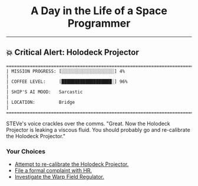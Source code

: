 <h1 align="center">A Day in the Life of a Space Programmer</h1>

---

<h2 id="node-49">💥 Critical Alert: Holodeck Projector</h2>

```
========================================================================
| MISSION PROGRESS: [░░░░░░░░░░░░░░░░░░░░] 4%                                  |
| COFFEE LEVEL:     [███████████████████░] 96%                                 |
| SHIP'S AI MOOD:   Sarcastic                                                  |
| LOCATION:         Bridge                                                     |
========================================================================
```

STEVe's voice crackles over the comms. "Great. Now the Holodeck Projector is leaking a viscous fluid. You should probably go and re-calibrate the Holodeck Projector."



### Your Choices

*   [Attempt to re-calibrate the Holodeck Projector.](../stage-02/README-0053.md)
*   [File a formal complaint with HR.](../stage-02/README-0051.md)
*   [Investigate the Warp Field Regulator.](../stage-02/README-0055.md)
